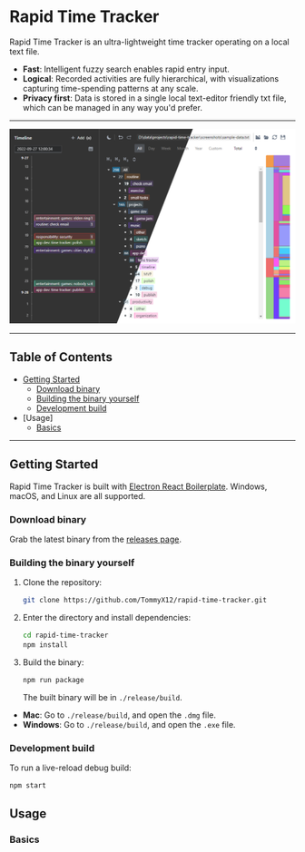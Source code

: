 # Rapid Time Tracker

Rapid Time Tracker is an ultra-lightweight time tracker operating on a local text file.
- **Fast**: Intelligent fuzzy search enables rapid entry input.
- **Logical**: Recorded activities are fully hierarchical, with visualizations capturing time-spending patterns at any scale.
- **Privacy first**: Data is stored in a single local text-editor friendly txt file, which can be managed in any way you'd prefer.

---

![main-screenshot](screenshots/main.png)

---

## Table of Contents
- [Getting Started](#getting-started)
  - [Download binary](#download-binary)
  - [Building the binary yourself](#building-the-binary-yourself)
  - [Development build](#development-build)
- [Usage]
  - [Basics](#basics)

---

## Getting Started

Rapid Time Tracker is built with [Electron React Boilerplate](https://github.com/electron-react-boilerplate/electron-react-boilerplate). Windows, macOS, and Linux are all supported.

### Download binary
Grab the latest binary from the [releases page](https://github.com/TommyX12/rapid-time-tracker/releases).

### Building the binary yourself

1. Clone the repository:
   ```bash
   git clone https://github.com/TommyX12/rapid-time-tracker.git
   ```
2. Enter the directory and install dependencies:
   ```bash
   cd rapid-time-tracker
   npm install
   ```
3. Build the binary:
   ```bash
   npm run package
   ```
   The built binary will be in `./release/build`.
  - **Mac**: Go to `./release/build`, and open the `.dmg` file.
  - **Windows**: Go to `./release/build`, and open the `.exe` file.

### Development build

To run a live-reload debug build:

```bash
npm start
```

## Usage

### Basics
